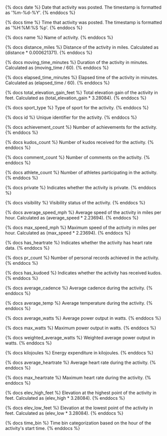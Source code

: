 {% docs date %}
Date that activity was posted. The timestamp is formatted as '%m-%d-%Y'.
{% enddocs %}

{% docs time %}
Time that activity was posted. The timestamp is formatted as '%H:%M:%S %p'.
{% enddocs %}

{% docs name %}
Name of activity.
{% enddocs %}

{% docs distance_miles %}
Distance of the activity in miles. Calculated as (distance * 0.000621371).
{% enddocs %}

{% docs moving_time_minutes %}
Duration of the activity in minutes. Calculated as (moving_time / 60).
{% enddocs %}

{% docs elapsed_time_minutes %}
Elapsed time of the activity in minutes. Calculated as (elapsed_time / 60).
{% enddocs %}

{% docs total_elevation_gain_feet %}
Total elevation gain of the activity in feet. Calculated as (total_elevation_gain * 3.28084).
{% enddocs %}

{% docs sport_type %}
Type of sport for the activity.
{% enddocs %}

{% docs id %}
Unique identifier for the activity.
{% enddocs %}

{% docs achievement_count %}
Number of achievements for the activity.
{% enddocs %}

{% docs kudos_count %}
Number of kudos received for the activity.
{% enddocs %}

{% docs comment_count %}
Number of comments on the activity.
{% enddocs %}

{% docs athlete_count %}
Number of athletes participating in the activity.
{% enddocs %}

{% docs private %}
Indicates whether the activity is private.
{% enddocs %}

{% docs visibility %}
Visibility status of the activity.
{% enddocs %}

{% docs average_speed_mph %}
Average speed of the activity in miles per hour. Calculated as (average_speed * 2.23694).
{% enddocs %}

{% docs max_speed_mph %}
Maximum speed of the activity in miles per hour. Calculated as (max_speed * 2.23694).
{% enddocs %}

{% docs has_heartrate %}
Indicates whether the activity has heart rate data.
{% enddocs %}

{% docs pr_count %}
Number of personal records achieved in the activity.
{% enddocs %}

{% docs has_kudoed %}
Indicates whether the activity has received kudos.
{% enddocs %}

{% docs average_cadence %}
Average cadence during the activity.
{% enddocs %}

{% docs average_temp %}
Average temperature during the activity.
{% enddocs %}

{% docs average_watts %}
Average power output in watts.
{% enddocs %}

{% docs max_watts %}
Maximum power output in watts.
{% enddocs %}

{% docs weighted_average_watts %}
Weighted average power output in watts.
{% enddocs %}

{% docs kilojoules %}
Energy expenditure in kilojoules.
{% enddocs %}

{% docs average_heartrate %}
Average heart rate during the activity.
{% enddocs %}

{% docs max_heartrate %}
Maximum heart rate during the activity.
{% enddocs %}

{% docs elev_high_feet %}
Elevation at the highest point of the activity in feet. Calculated as (elev_high * 3.28084).
{% enddocs %}

{% docs elev_low_feet %}
Elevation at the lowest point of the activity in feet. Calculated as (elev_low * 3.28084).
{% enddocs %}

{% docs time_bin %}
Time bin categorization based on the hour of the activity's start time.
{% enddocs %}
